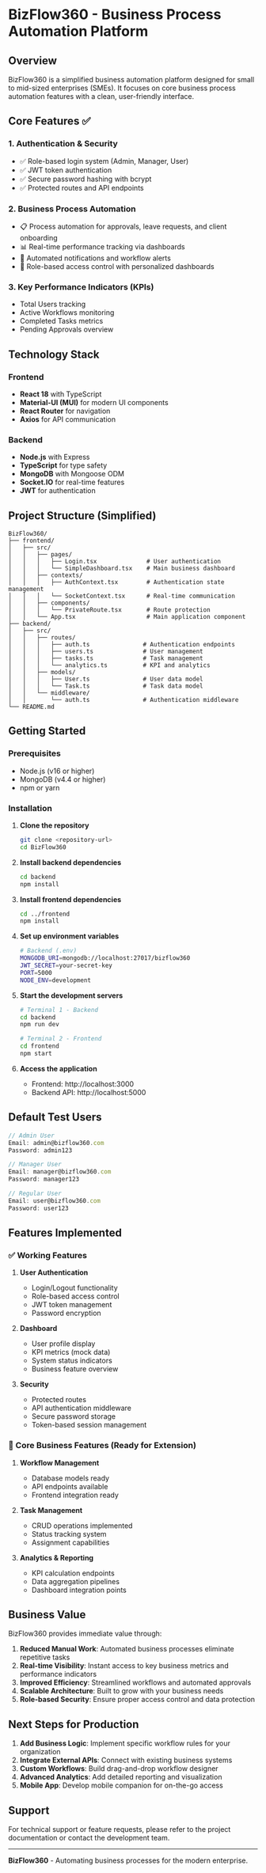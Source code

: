 # BizFlow360 - Business Process Automation Platform

## Overview
BizFlow360 is a simplified business automation platform designed for small to mid-sized enterprises (SMEs). It focuses on core business process automation features with a clean, user-friendly interface.

## Core Features ✅

### 1. Authentication & Security
- ✅ Role-based login system (Admin, Manager, User)
- ✅ JWT token authentication
- ✅ Secure password hashing with bcrypt
- ✅ Protected routes and API endpoints

### 2. Business Process Automation
- 📋 Process automation for approvals, leave requests, and client onboarding
- 📊 Real-time performance tracking via dashboards
- 🔔 Automated notifications and workflow alerts
- 👥 Role-based access control with personalized dashboards

### 3. Key Performance Indicators (KPIs)
- Total Users tracking
- Active Workflows monitoring
- Completed Tasks metrics
- Pending Approvals overview

## Technology Stack

### Frontend
- **React 18** with TypeScript
- **Material-UI (MUI)** for modern UI components
- **React Router** for navigation
- **Axios** for API communication

### Backend
- **Node.js** with Express
- **TypeScript** for type safety
- **MongoDB** with Mongoose ODM
- **Socket.IO** for real-time features
- **JWT** for authentication

## Project Structure (Simplified)

```
BizFlow360/
├── frontend/
│   ├── src/
│   │   ├── pages/
│   │   │   ├── Login.tsx              # User authentication
│   │   │   └── SimpleDashboard.tsx    # Main business dashboard
│   │   ├── contexts/
│   │   │   ├── AuthContext.tsx        # Authentication state management
│   │   │   └── SocketContext.tsx      # Real-time communication
│   │   ├── components/
│   │   │   └── PrivateRoute.tsx       # Route protection
│   │   └── App.tsx                    # Main application component
├── backend/
│   ├── src/
│   │   ├── routes/
│   │   │   ├── auth.ts               # Authentication endpoints
│   │   │   ├── users.ts              # User management
│   │   │   ├── tasks.ts              # Task management
│   │   │   └── analytics.ts          # KPI and analytics
│   │   ├── models/
│   │   │   ├── User.ts               # User data model
│   │   │   └── Task.ts               # Task data model
│   │   └── middleware/
│   │       └── auth.ts               # Authentication middleware
└── README.md
```

## Getting Started

### Prerequisites
- Node.js (v16 or higher)
- MongoDB (v4.4 or higher)
- npm or yarn

### Installation

1. **Clone the repository**
   ```bash
   git clone <repository-url>
   cd BizFlow360
   ```

2. **Install backend dependencies**
   ```bash
   cd backend
   npm install
   ```

3. **Install frontend dependencies**
   ```bash
   cd ../frontend
   npm install
   ```

4. **Set up environment variables**
   ```bash
   # Backend (.env)
   MONGODB_URI=mongodb://localhost:27017/bizflow360
   JWT_SECRET=your-secret-key
   PORT=5000
   NODE_ENV=development
   ```

5. **Start the development servers**
   ```bash
   # Terminal 1 - Backend
   cd backend
   npm run dev
   
   # Terminal 2 - Frontend
   cd frontend
   npm start
   ```

6. **Access the application**
   - Frontend: http://localhost:3000
   - Backend API: http://localhost:5000

## Default Test Users

```javascript
// Admin User
Email: admin@bizflow360.com
Password: admin123

// Manager User  
Email: manager@bizflow360.com
Password: manager123

// Regular User
Email: user@bizflow360.com
Password: user123
```

## Features Implemented

### ✅ Working Features
1. **User Authentication**
   - Login/Logout functionality
   - Role-based access control
   - JWT token management
   - Password encryption

2. **Dashboard**
   - User profile display
   - KPI metrics (mock data)
   - System status indicators
   - Business feature overview

3. **Security**
   - Protected routes
   - API authentication middleware
   - Secure password storage
   - Token-based session management

### 🔄 Core Business Features (Ready for Extension)
1. **Workflow Management**
   - Database models ready
   - API endpoints available
   - Frontend integration ready

2. **Task Management**
   - CRUD operations implemented
   - Status tracking system
   - Assignment capabilities

3. **Analytics & Reporting**
   - KPI calculation endpoints
   - Data aggregation pipelines
   - Dashboard integration points

## Business Value

BizFlow360 provides immediate value through:

1. **Reduced Manual Work**: Automated business processes eliminate repetitive tasks
2. **Real-time Visibility**: Instant access to key business metrics and performance indicators
3. **Improved Efficiency**: Streamlined workflows and automated approvals
4. **Scalable Architecture**: Built to grow with your business needs
5. **Role-based Security**: Ensure proper access control and data protection

## Next Steps for Production

1. **Add Business Logic**: Implement specific workflow rules for your organization
2. **Integrate External APIs**: Connect with existing business systems
3. **Custom Workflows**: Build drag-and-drop workflow designer
4. **Advanced Analytics**: Add detailed reporting and visualization
5. **Mobile App**: Develop mobile companion for on-the-go access

## Support

For technical support or feature requests, please refer to the project documentation or contact the development team.

---

**BizFlow360** - Automating business processes for the modern enterprise.
